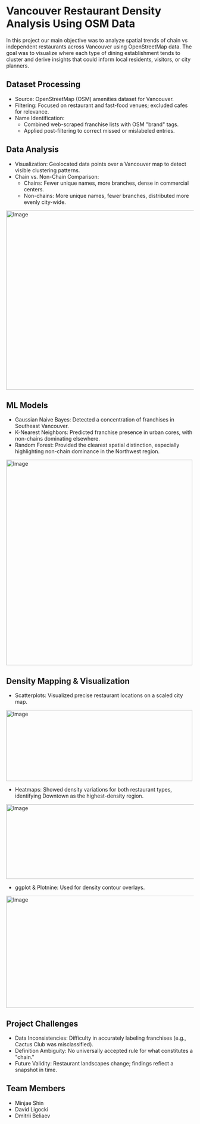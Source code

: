 # Vancouver Restaurant Density Analysis Using OSM Data

In this project our main objective was to analyze spatial trends of chain vs independent restaurants across Vancouver using OpenStreetMap data. The goal was to visualize where each type of dining establishment tends to cluster and derive insights that could inform local residents, visitors, or city planners.

## Dataset Processing
- Source: OpenStreetMap (OSM) amenities dataset for Vancouver.
- Filtering: Focused on restaurant and fast-food venues; excluded cafes for relevance.
- Name Identification:
  - Combined web-scraped franchise lists with OSM "brand" tags.
  - Applied post-filtering to correct missed or mislabeled entries.

## Data Analysis 
- Visualization: Geolocated data points over a Vancouver map to detect visible clustering patterns.
- Chain vs. Non-Chain Comparison:
  - Chains: Fewer unique names, more branches, dense in commercial centers.
  - Non-chains: More unique names, fewer branches, distributed more evenly city-wide.

<img width="640" height="480" alt="Image" src="https://github.com/user-attachments/assets/974f4938-bddc-4d4a-8adf-79e35afc0386" />

## ML Models
- Gaussian Naive Bayes: Detected a concentration of franchises in Southeast Vancouver.
- K-Nearest Neighbors: Predicted franchise presence in urban cores, with non-chains dominating elsewhere.
- Random Forest: Provided the clearest spatial distinction, especially highlighting non-chain dominance in the Northwest region.

<img width="500" height="550" alt="Image" src="https://github.com/user-attachments/assets/ce471356-97b2-41fd-a32d-04533ae6d594" />

## Density Mapping & Visualization
- Scatterplots: Visualized precise restaurant locations on a scaled city map.

<img width="500" height="190" alt="Image" src="https://github.com/user-attachments/assets/29aa6411-97cb-4bd7-b117-7748e17b84b0" />

- Heatmaps: Showed density variations for both restaurant types, identifying Downtown as the highest-density region.

<img width="900" height="200" alt="Image" src="https://github.com/user-attachments/assets/63fed662-1317-4bd5-942f-b93bc21e633f" />

- ggplot & Plotnine: Used for density contour overlays.

<img width="1200" height="300" alt="Image" src="https://github.com/user-attachments/assets/1ff640ab-1a87-4920-a6c6-4927518b1232" />


## Project Challenges
- Data Inconsistencies: Difficulty in accurately labeling franchises (e.g., Cactus Club was misclassified).
- Definition Ambiguity: No universally accepted rule for what constitutes a "chain."
- Future Validity: Restaurant landscapes change; findings reflect a snapshot in time.

## Team Members
- Minjae Shin
- David Ligocki
- Dmitrii Beliaev
